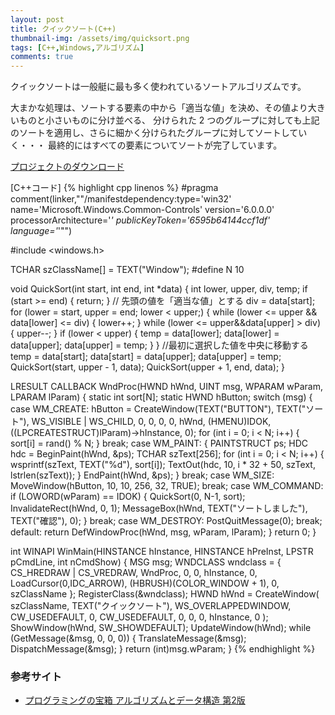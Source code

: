 ```yaml
---
layout: post
title: クイックソート(C++)
thumbnail-img: /assets/img/quicksort.png
tags: [C++,Windows,アルゴリズム]
comments: true
---
```


クイックソートは一般艇に最も多く使われているソートアルゴリズムです。

大まかな処理は、ソートする要素の中から「適当な値」を決め、その値より大きいものと小さいものに分け並べる、
分けられた 2 つのグループに対しても上記のソートを適用し、さらに細かく分けられたグループに対してソートしていく・・・
最終的にはすべての要素についてソートが完了しています。

[プロジェクトのダウンロード](https://github.com/kenjinote/QuickSort/archive/master.zip)

[C++コード]
{% highlight cpp linenos %}
#pragma comment(linker,"\"/manifestdependency:type='win32' name='Microsoft.Windows.Common-Controls' version='6.0.0.0' processorArchitecture='*' publicKeyToken='6595b64144ccf1df' language='*'\"")

#include <windows.h>

TCHAR szClassName[] = TEXT("Window");
#define N 10

void QuickSort(int start, int end, int *data)
{
  int lower, upper, div, temp;
  if (start >= end) {
    return;
  }
  // 先頭の値を「適当な値」とする
  div = data[start];
  for (lower = start, upper = end; lower < upper;) {
    while (lower <= upper && data[lower] <= div) {
      lower++;
    }
    while (lower <= upper&&data[upper] > div) {
      upper--;
    }
    if (lower < upper) {
      temp = data[lower];
      data[lower] = data[upper];
      data[upper] = temp;
    }
  }
  //最初に選択した値を中央に移動する
  temp = data[start];
  data[start] = data[upper];
  data[upper] = temp;
  QuickSort(start, upper - 1, data);
  QuickSort(upper + 1, end, data);
}

LRESULT CALLBACK WndProc(HWND hWnd, UINT msg, WPARAM wParam, LPARAM lParam)
{
  static int sort[N];
  static HWND hButton;
  switch (msg)
  {
  case WM_CREATE:
    hButton = CreateWindow(TEXT("BUTTON"), TEXT("ソート"), WS_VISIBLE | WS_CHILD, 0, 0, 0, 0, hWnd, (HMENU)IDOK, ((LPCREATESTRUCT)lParam)->hInstance, 0);
    for (int i = 0; i < N; i++)
    {
      sort[i] = rand() % N;
    }
    break;
  case WM_PAINT:
  {
    PAINTSTRUCT ps;
    HDC hdc = BeginPaint(hWnd, &ps);
    TCHAR szText[256];
    for (int i = 0; i < N; i++)
    {
      wsprintf(szText, TEXT("%d"), sort[i]);
      TextOut(hdc, 10, i * 32 + 50, szText, lstrlen(szText));
    }
    EndPaint(hWnd, &ps);
  }
  break;
  case WM_SIZE:
    MoveWindow(hButton, 10, 10, 256, 32, TRUE);
    break;
  case WM_COMMAND:
    if (LOWORD(wParam) == IDOK)
    {
      QuickSort(0, N-1, sort);
      InvalidateRect(hWnd, 0, 1);
      MessageBox(hWnd, TEXT("ソートしました"), TEXT("確認"), 0);
    }
    break;
  case WM_DESTROY:
    PostQuitMessage(0);
    break;
  default:
    return DefWindowProc(hWnd, msg, wParam, lParam);
  }
  return 0;
}

int WINAPI WinMain(HINSTANCE hInstance, HINSTANCE hPreInst, LPSTR pCmdLine, int nCmdShow)
{
  MSG msg;
  WNDCLASS wndclass = {
    CS_HREDRAW | CS_VREDRAW,
    WndProc,
    0,
    0,
    hInstance,
    0,
    LoadCursor(0,IDC_ARROW),
    (HBRUSH)(COLOR_WINDOW + 1),
    0,
    szClassName
  };
  RegisterClass(&wndclass);
  HWND hWnd = CreateWindow(
    szClassName,
    TEXT("クイックソート"),
    WS_OVERLAPPEDWINDOW,
    CW_USEDEFAULT,
    0,
    CW_USEDEFAULT,
    0,
    0,
    0,
    hInstance,
    0
  );
  ShowWindow(hWnd, SW_SHOWDEFAULT);
  UpdateWindow(hWnd);
  while (GetMessage(&msg, 0, 0, 0))
  {
    TranslateMessage(&msg);
    DispatchMessage(&msg);
  }
  return (int)msg.wParam;
}
{% endhighlight %}

### 参考サイト
- [プログラミングの宝箱 アルゴリズムとデータ構造 第2版](http://amzn.to/2bNtoDH)


